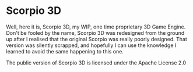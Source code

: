 # Scorpio 3D
Well, here it is, Scorpio 3D, my WIP, one time proprietary 3D Game Engine.
Don't be fooled by the name, Scorpio 3D was redesigned from the ground up after I realised that the original 
Scorpio was really poorly designed. That version was silently scrapped, and hopefully I can use the knowledge 
I learned to avoid the same happening to this one.

The public version of Scorpio 3D is licensed under the Apache License 2.0